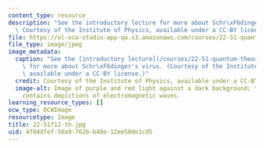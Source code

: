 ```yaml
---
content_type: resource
description: "See the introductory lecture for more about Schr\xF6dinger's virus.\
  \ Courtesy of the Institute of Physics, available under a CC-BY license."
file: https://ol-ocw-studio-app-qa.s3.amazonaws.com/courses/22-51-quantum-theory-of-radiation-interactions-fall-2012/4f04dfef58a9762bb40e12ee50de1cd5_22-51f12-th.jpg
file_type: image/jpeg
image_metadata:
  caption: "See the [introductory lecture](/courses/22-51-quantum-theory-of-radiation-interactions-fall-2012/pages/lecture-notes)\
    \ for more about Schr\xF6dinger's virus. (Courtesy of the Institute of Physics,\
    \ available under a CC-BY license.)"
  credit: Courtesy of the Institute of Physics, available under a CC-BY license.
  image-alt: Image of purple and red light against a dark background; the purple light
    contains depictions of electromagnetic waves.
learning_resource_types: []
ocw_type: OCWImage
resourcetype: Image
title: 22-51f12-th.jpg
uid: 4f04dfef-58a9-762b-b40e-12ee50de1cd5
---
```

